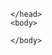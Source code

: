 <html>  
    <head>
        
    </head>
    <body>           
<script>
   const modbus = [{
    "marca": "Khomp",
    "modelo": "IED302",
    "Tipo": "conversor",
    "Aplicação": "Sistemas solares",
    "Cliente": "TRT da 4 Região"
}]

    const encodedData = encodeURIComponent(JSON.stringify(modbus))
       
    fetch('https://thiago-ito.github.io/Thiago-Ito-Publico/modelos/${encodedData}')
    .then(res => res.text())
    .then(res => console.log(res))
    .catch(err => console.error(err))
</script>

    </body>
</html>
